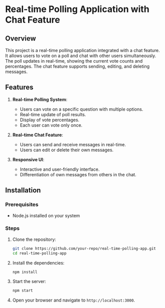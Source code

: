 # Real-time Polling Application with Chat Feature

## Overview

This project is a real-time polling application integrated with a chat feature. It allows users to vote on a poll and chat with other users simultaneously. The poll updates in real-time, showing the current vote counts and percentages. The chat feature supports sending, editing, and deleting messages.

## Features

1. **Real-time Polling System**:

   - Users can vote on a specific question with multiple options.
   - Real-time update of poll results.
   - Display of vote percentages.
   - Each user can vote only once.
2. **Real-time Chat Feature**:

   - Users can send and receive messages in real-time.
   - Users can edit or delete their own messages.
3. **Responsive UI**:

   - Interactive and user-friendly interface.
   - Differentiation of own messages from others in the chat.

## Installation

### Prerequisites

- Node.js installed on your system

### Steps

1. Clone the repository:

   ```sh
   git clone https://github.com/your-repo/real-time-polling-app.git
   cd real-time-polling-app
   ```
2. Install the dependencies:

   ```sh
   npm install
   ```
3. Start the server:

   ```sh
   npm start
   ```
4. Open your browser and navigate to `http://localhost:3000`.
